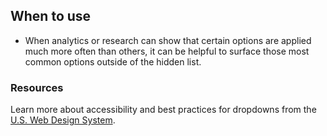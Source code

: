 ## When to use
- When analytics or research can show that certain options are applied much more often than others, it can be helpful to surface those most common options outside of the hidden list.

### Resources
Learn more about accessibility and best practices for dropdowns from the [U.S. Web Design System](https://designsystem.digital.gov/components/form-controls/#dropdown).

